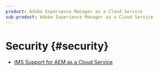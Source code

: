 ```yaml
---
product: Adobe Experience Manager as a Cloud Service
sub-product: Adobe Experience Manager as a Cloud Service
---
```


# Security {#security}

+ [IMS Support for AEM as a Cloud Service](ims-support.md)
